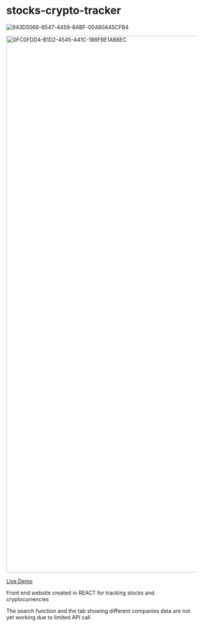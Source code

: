# stocks-crypto-tracker


![943D5066-8547-4459-8ABF-00480A45CFB4](https://github.com/pilahr/stocks-crypto-tracker/assets/125895065/e07cd759-ce6c-465b-af9a-ad184dc17e56)


<img width="1425" alt="0FC0FDD4-B1D2-4545-A41C-186FBE1AB8EC" src="https://github.com/pilahr/stocks-crypto-tracker/assets/125895065/b87b3a72-493f-43e9-b466-aa5c96795348">


[Live Demo](https://stocks-crypto-tracker.web.app/)

Front end website created in REACT for tracking stocks and cryptocurrencies

 The search function and the tab showing different companies data are not yet working due to limited API call
